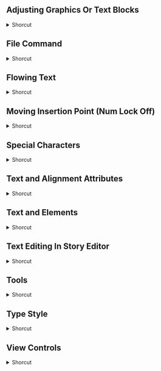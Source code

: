 ## Adjusting Graphics Or Text Blocks
<details>
           <summary>Shorcut</summary>

Shortcut | Description
------------ | -------------
Ctrl + Click | Select object behind others | 
Ctrl + Click each | Select multiple objects | 
Ctrl + Drag handle | Magic stretch | 
Ctrl + Shift + Drag handle | Proportional magic stretch | 
Shift + Click corner handle | Restore proportions | 
Shift + Drag handle | Proportional stretch | 

</details>

## File Command
<details>
           <summary>Shorcut</summary>

Shortcut | Description
------------ | -------------
F1 | Online help | 
Shift + F1 | Help cursor( to click menu item) | 
Shift + File * Close | Close all open pubs | 
Shift + File * Revert | Revert to last mini save | 
Shift + File * Save | Save all open pubs | 
Shift + File Recent pub | Open a copy of a pub | 

</details>

## Flowing Text
<details>
           <summary>Shorcut</summary>

Shortcut | Description
------------ | -------------
Ctrl + Flow text | Auto / Manual text flow | 
SHIT + Flow text | Semi automatic text flow | 

</details>

## Moving Insertion Point (Num Lock Off)
<details>
           <summary>Shorcut</summary>

Shortcut | Description
------------ | -------------
Ctrl + End | To end of sentence | 
Ctrl + Home | To beginning of sentence | 
Ctrl + Left Arrow | Left one word | 
Ctrl + Page Down | To end of story | 
Ctrl + Page Up | To beginning of story | 
Ctrl + Right Arrow | Right one word | 
Down Arrow | Down one line | 
End | To end of line | 
Home | To beginning of line | 
Left Arrow | Left one character | 
Page Down | Down one screen | 
Page Up | Up one screen (story editor) | 
Right Arrow | Right one character | 
Up Arrow | Up one line | 

</details>

## Special Characters
<details>
           <summary>Shorcut</summary>

Shortcut | Description
------------ | -------------
ALT + Pad 0133 | Ellipses (...) | 
ALT + Pad 0153 | Trademark (™) | 
Ctrl + [ | Open single quote | 
Ctrl + ] | Close single quote | 
Ctrl + Shift + 6 | Section | 
Ctrl + Shift + 7 | Paragraph | 
Ctrl + Shift + 8 | Insert Bullet | 
Ctrl + Shift + [ | Open double quote (") | 
Ctrl + Shift + ] | Close double quote | 
Ctrl + Shift + F3 | Foot mark | 
Ctrl + Shift + F4 | Inch mark | 
Ctrl + Shift + G | Registered Trademark (®) | 
Ctrl + Shift + O | Copyright (©) Symbol | 

</details>

## Text and Alignment Attributes
<details>
           <summary>Shorcut</summary>

Shortcut | Description
------------ | -------------
Ctrl + Shift + J | Justify | 
Ctrl + Shift + C | Align center | 
Ctrl + Shift + F | Force justify | 
Ctrl + Shift + K | All caps | 
Ctrl + Shift + L | Align left | 
Ctrl + Shift + R | Align right | 

</details>

## Text and Elements
<details>
           <summary>Shorcut</summary>

Shortcut | Description
------------ | -------------
Ctrl + 8 | Bring to forward | 
Ctrl + 9 | Send backward | 
Ctrl + A | Select all | 
Ctrl + B | Send to back | 
Ctrl + C | Copy the selected text. | 
Ctrl + F | Bring to front | 
Ctrl + G | Group | 
Ctrl + J | Guides on / off | 
Ctrl + R | Rulers on / off | 
Ctrl + Shift + ' | Insert page | 
Ctrl + Shift + 5 | Snap to guides | 
Ctrl + Shift + P | Power paste | 
Ctrl + Shift + Y | Snap to rulers | 
Ctrl + U | Ungroup | 
Ctrl + V | Paste | 
Ctrl + X | Cut the selected text | 
Ctrl + Z | Undo | 
Shift + Element *Mask | Mask and group | 
Shift + Element *Unmask | Unmask and ungroup | 

</details>

## Text Editing In Story Editor
<details>
           <summary>Shorcut</summary>

Shortcut | Description
------------ | -------------
Ctrl + 3 | Define styles | 
Ctrl + E | Edit story / Edit layout (toggle) | 
Ctrl + F | Find | 
Ctrl + G | Find next | 
Ctrl + H | Change | 
Ctrl + I | Indent / Tabs (layout view only) | 
Ctrl + L | Spelling | 
Ctrl + M | Paragraph specs | 
Ctrl + W | Close story | 

</details>

## Tools
<details>
           <summary>Shorcut</summary>

Shortcut | Description
------------ | -------------
ALT + Drag mouse | Grabbed hand | 
Ctrl + Zoom tool | Reducing tool | 
F9 | Pointer | 
Shift + F11 | Cropping tool | 
Shift + F2 | Text tool | 
Shift + F3 | Ellipse tool | 
Shift + F4 | Rectangle tool | 
Shift + F5 | Line tool | 
Shift + F6 | Constrained line tool | 
Shift + F7 | Polygon tool | 
Shift + F8 | Zoom tool | 
Shift + F9 | Rotating tool | 

</details>

## Type Style
<details>
           <summary>Shorcut</summary>

Shortcut | Description
------------ | -------------
Ctrl + Shift + B | Bold | 
Ctrl + Shift + I | Italic | 
Ctrl + Shift + S | Strike thru | 
Ctrl + Shift + Spacebar | Normal | 
Ctrl + Shift + U | Underline | 
Ctrl + Shift + V | Reverse | 
Ctrl + T | Type specs dialog box | 

</details>

## View Controls
<details>
           <summary>Shorcut</summary>

Shortcut | Description
------------ | -------------
Ctrl + / | Go to page | 
Ctrl + 0 | Fit in windows site | 
Ctrl + 1 | Actual size | 
Ctrl + 2 | 200% size | 
Ctrl + 5 | 50% size | 
Ctrl + Alt + Spacebar | Magnifying tool | 
Ctrl + E | Edit story / Edit layout | 
Ctrl + Spacebar | 100% / Fit windows | 
Ctrl + W | Close current story window only | 
Page Down | Next page | 
Page Up | Previous page | 
Shift + Click pg icon | Fit in window | 
Shift + Ctrl +W | Show entire pasteboard | 
</details>

